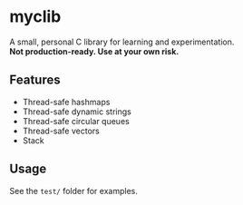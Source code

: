 # myclib

A small, personal C library for learning and experimentation.  
**Not production-ready. Use at your own risk.**

## Features

- Thread-safe hashmaps
- Thread-safe dynamic strings
- Thread-safe circular queues
- Thread-safe vectors
- Stack

## Usage

See the `test/` folder for examples.
